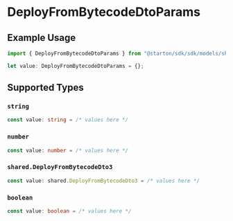 # DeployFromBytecodeDtoParams

## Example Usage

```typescript
import { DeployFromBytecodeDtoParams } from "@starton/sdk/sdk/models/shared";

let value: DeployFromBytecodeDtoParams = {};
```

## Supported Types

### `string`

```typescript
const value: string = /* values here */
```

### `number`

```typescript
const value: number = /* values here */
```

### `shared.DeployFromBytecodeDto3`

```typescript
const value: shared.DeployFromBytecodeDto3 = /* values here */
```

### `boolean`

```typescript
const value: boolean = /* values here */
```

